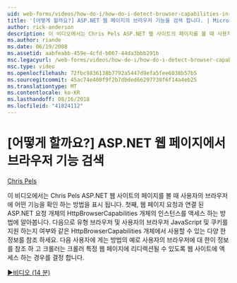 ```yaml
---
uid: web-forms/videos/how-do-i/how-do-i-detect-browser-capabilities-in-aspnet-web-pages
title: '[어떻게 할까요?] ASP.NET 웹 페이지의 브라우저 기능을 검색 합니다. | Microsoft Docs'
author: rick-anderson
description: 이 비디오에서는 Chris Pels ASP.NET 웹 사이트의 페이지를 볼 때 사용자의 브라우저에 어떤 기능을 확인 하는 방법을 표시 됩니다. 먼저, acc. 방법...
ms.author: riande
ms.date: 06/19/2008
ms.assetid: aabfeabb-459e-4cfd-b067-44da3bbb291b
msc.legacyurl: /web-forms/videos/how-do-i/how-do-i-detect-browser-capabilities-in-aspnet-web-pages
msc.type: video
ms.openlocfilehash: 72fbc9836138b7792a5447d9efa5fee6038b57b5
ms.sourcegitcommit: 45ac74e400f9f2b7dbded66297730f6f14a4eb25
ms.translationtype: MT
ms.contentlocale: ko-KR
ms.lasthandoff: 08/16/2018
ms.locfileid: "41824112"
---
```

<a name="how-do-i-detect-browser-capabilities-in-aspnet-web-pages"></a>[어떻게 할까요?] ASP.NET 웹 페이지에서 브라우저 기능 검색
====================
[Chris Pels](https://twitter.com/chrispels)

이 비디오에서는 Chris Pels ASP.NET 웹 사이트의 페이지를 볼 때 사용자의 브라우저에 어떤 기능을 확인 하는 방법을 표시 됩니다. 첫째, 웹 페이지 요청과 연결 된 ASP.NET 요청 개체의 HttpBrowserCapabilities 개체의 인스턴스를 액세스 하는 방법에 알아봅니다. 다음으로 유형 브라우저 및 사용자의 브라우저 JavaScript 및 쿠키를 지원 하는지 여부와 같은 HttpBrowserCapabilities 개체에서 사용할 수 있는 다양 한 정보를 참조 하세요. 다음 사용자에 게는 방법의 예로 사용자의 브라우저에 대 한이 정보를 참조 하 고 크롤러는 크롤러 특정 웹 페이지에 리디렉션될 수 있도록 웹 사이트에 액세스 하는 경우를 결정 합니다.

[&#9654;비디오 (14 분)](https://channel9.msdn.com/Blogs/ASP-NET-Site-Videos/how-do-i-detect-browser-capabilities-in-aspnet-web-pages)
